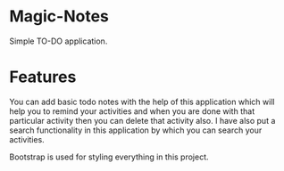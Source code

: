 # Magic-Notes
 Simple TO-DO application.

# Features
 You can add basic todo notes with the help of this application which will help you to remind your activities and when you are done with that particular activity then you can delete that activity also. I have also put a search functionality in this application by which you can search your activities.

Bootstrap is used for styling everything in this project.
